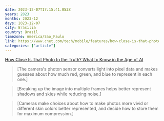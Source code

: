 ```yaml
---
date: 2023-12-07T17:15:41.053Z
years: 2023
months: 2023-12
days: 2023-12-07
city: Brasilia
country: Brazil
timezone: America/Sao_Paulo
link: https://www.cnet.com/tech/mobile/features/how-close-is-that-photo-to-the-truth-what-to-know-in-the-age-of-ai/
categories: ["article"]
---
```

[How Close Is That Photo to the Truth? What to Know in the Age of AI](https://www.cnet.com/tech/mobile/features/how-close-is-that-photo-to-the-truth-what-to-know-in-the-age-of-ai/)

> [The camera's photon sensor converts light into pixel data and makes guesses about how much red, green, and blue to represent in each one.]

> [Breaking up the image into multiple frames helps better represent shadows and skies while reducing noise.]

> [Cameras make choices about how to make photos more vivid or different skin colors better represented, and decide how to store them for maximum compression.]
